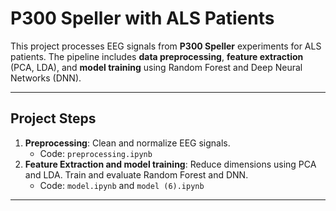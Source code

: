 # **P300 Speller with ALS Patients**

This project processes EEG signals from **P300 Speller** experiments for ALS patients. The pipeline includes **data preprocessing**, **feature extraction** (PCA, LDA), and **model training** using Random Forest and Deep Neural Networks (DNN).

---

## **Project Steps**
1. **Preprocessing**: Clean and normalize EEG signals.  
   - Code: `preprocessing.ipynb`
2. **Feature Extraction and model training**: Reduce dimensions using PCA and LDA. Train and evaluate Random Forest and DNN.
   - Code: `model.ipynb` and `model (6).ipynb`

---